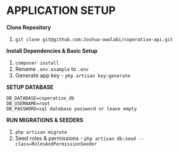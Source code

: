 # APPLICATION SETUP
 **Clone Repository**
 1. `git clone git@github.com:Joshua-owolabi/coperative-api.git`
 
**Install Dependencies & Basic Setup**
1. `composer install`
2. Rename `.env.example` to `.env`
3. Generate app key - `php artisan key:generate`

**SETUP DATABASE**
```
DB_DATABASE=coperative_db
DB_USERNAME=root
DB_PASSWORD=sql database password or leave empty
```

**RUN MIGRATIONS & SEEDERS**
1. `php artisan migrate`
2. Seed roles & permissions - `php artisan db:seed --class=RolesAndPermissionSeeder`


